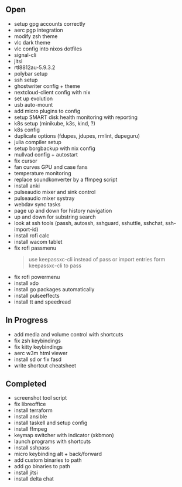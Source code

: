 ## Open

- setup gpg accounts correctly
- aerc pgp integration
- modify zsh theme
- vlc dark theme
- vlc config into nixos dotfiles
- signal-cli
- jitsi
- rtl8812au-5.9.3.2
- polybar setup
- ssh setup
- ghostwriter config + theme
- nextcloud-client config with nix
- set up evolution
- usb auto-mount
- add micro plugins to config
- setup SMART disk health monitoring with reporting
- k8s setup (minikube, k3s, kind, ?)
- k8s config
- duplicate options (fdupes, jdupes, rmlint, dupeguru)
- julia compiler setup
- setup borgbackup with nix config
- mullvad config + autostart
- fix cursor
- fan curves GPU and case fans
- temperature monitoring
- replace soundkonverter by a ffmpeg script
- install anki
- pulseaudio mixer and sink control
- pulseaudio mixer systray
- webdav sync tasks
- page up and down for history navigation
- up and down for substring search
- look at ssh tools (passh, autossh, sshguard, sshuttle, sshchat, ssh-import-id)
- install rofi calc
- install wacom tablet
- fix rofi passmenu
    > use keepassxc-cli instead of pass or import entries form keepassxc-cli to pass
- fix rofi powermenu
- install xdo
- install go packages automatically
- install pulseeffects
- install tt and speedread

## In Progress

- add media and volume control with shortcuts
- fix zsh keybindings
- fix kitty keybindings
- aerc w3m html viewer
- install sd or fix fasd
- write shortcut cheatsheet

## Completed

- screenshot tool script
- fix libreoffice
- install terraform
- install ansible
- install taskell and setup config
- install ffmpeg
- keymap switcher with indicator (xkbmon)
- launch programs with shortcuts
- install sshpass
- micro keybinding alt + back/forward
- add custom binaries to path
- add go binaries to path
- install jitsi
- install delta chat
